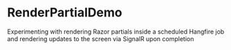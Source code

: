 RenderPartialDemo
===============

Experimenting with rendering Razor partials inside a scheduled Hangfire job and rendering updates
to the screen via SignalR upon completion
